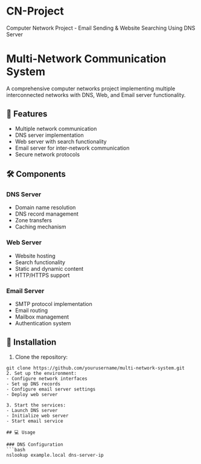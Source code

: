 # CN-Project
Computer Network Project - Email Sending &amp; Website Searching Using DNS Server
# Multi-Network Communication System

A comprehensive computer networks project implementing multiple interconnected networks with DNS, Web, and Email server functionality.

## 🌟 Features

- Multiple network communication
- DNS server implementation
- Web server with search functionality
- Email server for inter-network communication
- Secure network protocols

## 🛠️ Components

### DNS Server
- Domain name resolution
- DNS record management
- Zone transfers
- Caching mechanism

### Web Server
- Website hosting
- Search functionality
- Static and dynamic content
- HTTP/HTTPS support

### Email Server
- SMTP protocol implementation
- Email routing
- Mailbox management
- Authentication system


## 🚀 Installation

1. Clone the repository:
```bash:
git clone https://github.com/yourusername/multi-network-system.git
2. Set up the environment:
- Configure network interfaces
- Set up DNS records
- Configure email server settings
- Deploy web server

3. Start the services:
- Launch DNS server
- Initialize web server
- Start email service

## 💻 Usage

### DNS Configuration
```bash
nslookup example.local dns-server-ip

